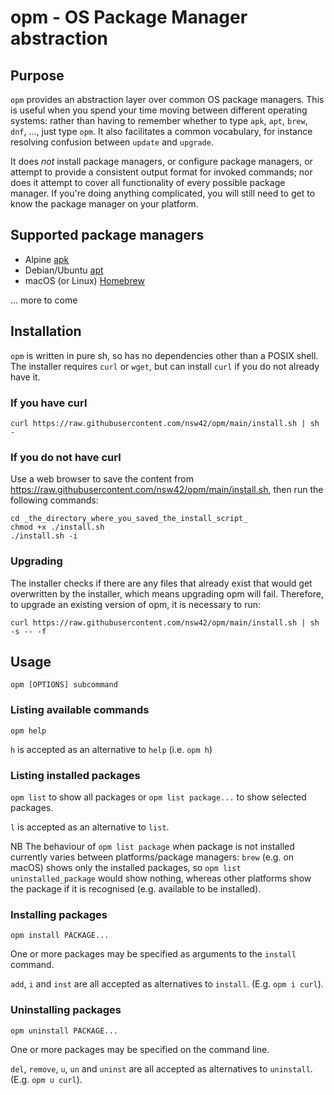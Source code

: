 # opm - OS Package Manager abstraction

## Purpose

`opm` provides an abstraction layer over common OS package managers. This is useful when you spend your time moving between different operating systems: rather than having to remember whether to type `apk`, `apt`, `brew`, `dnf`, ..., just type `opm`. It also facilitates a common vocabulary, for instance resolving confusion between `update` and `upgrade`.

It does _not_ install package managers, or configure package managers, or attempt to provide a consistent output format for invoked commands; nor does it attempt to cover all functionality of every possible package manager. If you're doing anything complicated, you will still need to get to know the package manager on your platform. 

## Supported package managers

* Alpine [apk](https://docs.alpinelinux.org/user-handbook/0.1a/Working/apk.html)
* Debian/Ubuntu [apt](https://en.wikipedia.org/wiki/APT_(software))
* macOS (or Linux) [Homebrew](https://brew.sh) 

... more to come

## Installation

`opm` is written in pure sh, so has no dependencies other than a POSIX shell. The installer requires `curl` or `wget`, but can install `curl` if you do not already have it.

### If you have curl

```
curl https://raw.githubusercontent.com/nsw42/opm/main/install.sh | sh -
```

### If you do not have curl

Use a web browser to save the content from <https://raw.githubusercontent.com/nsw42/opm/main/install.sh>, then run the following commands:

```
cd _the_directory_where_you_saved_the_install_script_
chmod +x ./install.sh
./install.sh -i
```

### Upgrading

The installer checks if there are any files that already exist that would get overwritten by the installer, which means upgrading opm will fail. Therefore, to upgrade an existing version of opm, it is necessary to run:

```
curl https://raw.githubusercontent.com/nsw42/opm/main/install.sh | sh -s -- -f
```

## Usage

```
opm [OPTIONS] subcommand
```

### Listing available commands

`opm help`

`h` is accepted as an alternative to `help` (i.e. `opm h`)

### Listing installed packages

`opm list` to show all packages or `opm list package...` to show selected packages.

`l` is accepted as an alternative to `list`.

NB The behaviour of `opm list package` when package is not installed currently varies between platforms/package managers: `brew` (e.g. on macOS) shows only the installed packages, so `opm list uninstalled_package` would show nothing, whereas other platforms show the package if it is recognised (e.g. available to be installed).

### Installing packages

`opm install PACKAGE...`

One or more packages may be specified as arguments to the `install` command.

`add`, `i` and `inst` are all accepted as alternatives to `install`. (E.g. `opm i curl`).

### Uninstalling packages

`opm uninstall PACKAGE...`

One or more packages may be specified on the command line.

`del`, `remove`, `u`, `un` and `uninst` are all accepted as alternatives to `uninstall`. (E.g. `opm u curl`).
